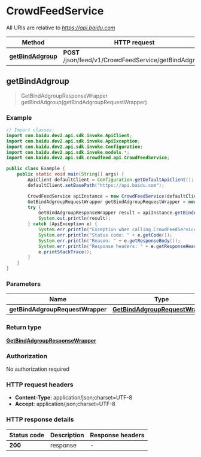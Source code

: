 # CrowdFeedService

All URIs are relative to *https://api.baidu.com*

Method | HTTP request | Description
------------- | ------------- | -------------
[**getBindAdgroup**](CrowdFeedService.md#getBindAdgroup) | **POST** /json/feed/v1/CrowdFeedService/getBindAdgroup | 



## getBindAdgroup

> GetBindAdgroupResponseWrapper getBindAdgroup(getBindAdgroupRequestWrapper)



### Example

```java
// Import classes:
import com.baidu.dev2.api.sdk.invoke.ApiClient;
import com.baidu.dev2.api.sdk.invoke.ApiException;
import com.baidu.dev2.api.sdk.invoke.Configuration;
import com.baidu.dev2.api.sdk.invoke.models.*;
import com.baidu.dev2.api.sdk.crowdfeed.api.CrowdFeedService;

public class Example {
    public static void main(String[] args) {
        ApiClient defaultClient = Configuration.getDefaultApiClient();
        defaultClient.setBasePath("https://api.baidu.com");

        CrowdFeedService apiInstance = new CrowdFeedService(defaultClient);
        GetBindAdgroupRequestWrapper getBindAdgroupRequestWrapper = new GetBindAdgroupRequestWrapper(); // GetBindAdgroupRequestWrapper | 
        try {
            GetBindAdgroupResponseWrapper result = apiInstance.getBindAdgroup(getBindAdgroupRequestWrapper);
            System.out.println(result);
        } catch (ApiException e) {
            System.err.println("Exception when calling CrowdFeedService#getBindAdgroup");
            System.err.println("Status code: " + e.getCode());
            System.err.println("Reason: " + e.getResponseBody());
            System.err.println("Response headers: " + e.getResponseHeaders());
            e.printStackTrace();
        }
    }
}
```

### Parameters


Name | Type | Description  | Notes
------------- | ------------- | ------------- | -------------
 **getBindAdgroupRequestWrapper** | [**GetBindAdgroupRequestWrapper**](GetBindAdgroupRequestWrapper.md)|  |

### Return type

[**GetBindAdgroupResponseWrapper**](GetBindAdgroupResponseWrapper.md)

### Authorization

No authorization required

### HTTP request headers

- **Content-Type**: application/json;charset=UTF-8
- **Accept**: application/json;charset=UTF-8


### HTTP response details
| Status code | Description | Response headers |
|-------------|-------------|------------------|
| **200** | response |  -  |

